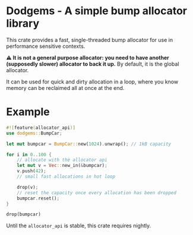 # Dodgems - A simple bump allocator library

This crate provides a fast, single-threaded bump allocator for use in performance
sensitive contexts.

**⚠️ It is not a general purpose allocator: you need to have another
(supposedly slower) allocator to back it up.** By default, it is the global allocator.

It can be used for quick and dirty allocation in a loop, where you know memory
can be reclaimed all at once at the end.

# Example
```rust
#![feature(allocator_api)]
use dodgems::BumpCar;

let mut bumpcar = BumpCar::new(1024).unwrap(); // 1kB capacity

for i in 0..100 {
    // allocate with the allocator api
    let mut v = Vec::new_in(&bumpcar); 
    v.push(42);
    // small fast allocations in hot loop

    drop(v);
    // reset the capacity once every allocation has been dropped
    bumpcar.reset(); 
}

drop(bumpcar)
```

Until the `allocator_api` is stable, this crate requires nightly.
